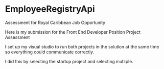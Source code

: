 # EmployeeRegistryApi
Assessment for Royal Caribbean Job Opportunity

Here is my submission for the Front End Developer Position Project Assessment

I set up my visual studio to run both projects in the solution at the same time so everything could communicate correctly.

I did this by selecting the startup project and selecting mutliple.
